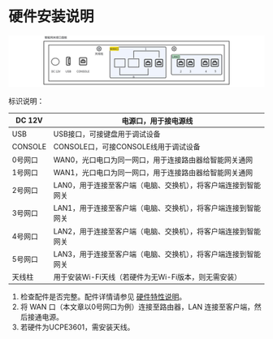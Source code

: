 # 硬件安装说明

![HardwareFeatures1](/images/InstallationNotes1.png)

标识说明：

| DC 12V  | 电源口，用于接电源线                                         |
| ------- | ------------------------------------------------------------ |
| USB     | USB接口，可接键盘用于调试设备                                |
| CONSOLE | CONSOLE口，可接CONSOLE线用于调试设备                         |
| 0号网口 | WAN0，光口电口为同一网口，用于连接路由器给智能网关通网       |
| 1号网口 | WAN1，光口电口为同一网口，用于连接路由器给智能网关通网       |
| 2号网口 | LAN0，用于连接至客户端（电脑、交换机），将客户端连接到智能网关 |
| 3号网口 | LAN1，用于连接至客户端（电脑、交换机），将客户端连接到智能网关 |
| 4号网口 | LAN2，用于连接至客户端（电脑、交换机），将客户端连接到智能网关 |
| 5号网口 | LAN3，用于连接至客户端（电脑、交换机），将客户端连接到智能网关 |
| 天线柱  | 用于安装Wi-Fi天线（若硬件为无Wi-Fi版本，则无需安装）         |

1. 检查配件是否完整。配件详情请参见 [硬件特性说明](https://cloud.tencent.com/document/product/1277/47251)。
2. 将 WAN 口（本文章以0号网口为例）连接至路由器，LAN 连接至客户端，然后接通电源。
3. 若硬件为UCPE3601，需安装天线。